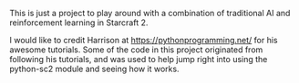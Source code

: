 This is just a project to play around with a combination of traditional AI and reinforcement learning in Starcraft 2.

I would like to credit Harrison at https://pythonprogramming.net/ for his awesome tutorials. Some of the code in this project originated from following his tutorials, and was used to help jump right into using the python-sc2 module and seeing how it works.
